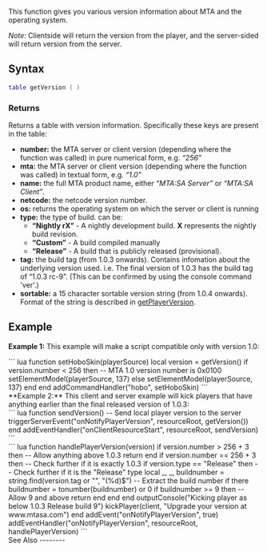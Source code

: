 This function gives you various version information about MTA and the operating system.

*Note:* Clientside will return the version from the player, and the server-sided will return version from the server.

Syntax
------

``` lua
table getVersion ( )
```

### Returns

Returns a table with version information. Specifically these keys are present in the table:

-   **number:** the MTA server or client version (depending where the function was called) in pure numerical form, e.g. *“256”*
-   **mta:** the MTA server or client version (depending where the function was called) in textual form, e.g. *“1.0”*
-   **name:** the full MTA product name, either *“MTA:SA Server”* or *“MTA:SA Client”*.
-   **netcode:** the netcode version number.
-   **os:** returns the operating system on which the server or client is running
-   **type:** the type of build. can be:
    -   **“Nightly rX”** - A nightly development build. **X** represents the nightly build revision.
    -   **“Custom”** - A build compiled manually
    -   **“Release”** - A build that is publicly released (provisional).
-   **tag:** the build tag (from 1.0.3 onwards). Contains infomation about the underlying version used. i.e. The final version of 1.0.3 has the build tag of “1.0.3 rc-9”. (This can be confirmed by using the console command 'ver'.)
-   **sortable:** a 15 character sortable version string (from 1.0.4 onwards). Format of the string is described in [getPlayerVersion](/getPlayerVersion.md "wikilink").

Example
-------

**Example 1:** This example will make a script compatible only with version 1.0:

<section name="Server" class="server" show="true">
``` lua
function setHoboSkin(playerSource)
  local version = getVersion()
  if version.number < 256 then -- MTA 1.0 version number is 0x0100
    setElementModel(playerSource, 137)
  else
    setElementModel(playerSource, 137)
  end
end
addCommandHandler("hobo", setHoboSkin)
```

</section>
**Example 2:** This client and server example will kick players that have anything earlier than the final released version of 1.0.3:

<section name="Client" class="client" show="true">
``` lua
function sendVersion()
  -- Send local player version to the server
  triggerServerEvent("onNotifyPlayerVersion", resourceRoot, getVersion())
end
addEventHandler("onClientResourceStart", resourceRoot, sendVersion)
```

</section>
<section name="Server" class="server" show="true">
``` lua
function handlePlayerVersion(version)
  if version.number > 256 + 3 then  -- Allow anything above 1.0.3
    return
  end
  if version.number == 256 + 3 then  -- Check further if it is exactly 1.0.3
    if version.type == "Release" then -- Check further if it is the "Release" type
      local _, _, buildnumber = string.find(version.tag or "", "(%d)$")  -- Extract the build number if there
      buildnumber = tonumber(buildnumber) or 0
      if buildnumber >= 9 then  -- Allow 9 and above
        return
      end
    end
  end
  outputConsole("Kicking player as below 1.0.3 Release build 9")
  kickPlayer(client, "Upgrade your version at www.mtasa.com")
end
addEvent("onNotifyPlayerVersion", true)
addEventHandler("onNotifyPlayerVersion", resourceRoot, handlePlayerVersion)
```

</section>
See Also
--------
